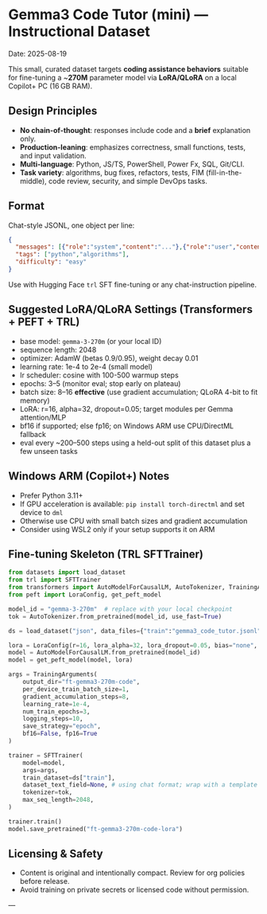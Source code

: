 # Gemma3 Code Tutor (mini) — Instructional Dataset
Date: 2025-08-19

This small, curated dataset targets **coding assistance behaviors** suitable for fine-tuning a ~**270M** parameter model via **LoRA/QLoRA** on a local Copilot+ PC (16 GB RAM).

## Design Principles
- **No chain-of-thought**: responses include code and a **brief** explanation only.
- **Production-leaning**: emphasizes correctness, small functions, tests, and input validation.
- **Multi-language**: Python, JS/TS, PowerShell, Power Fx, SQL, Git/CLI.
- **Task variety**: algorithms, bug fixes, refactors, tests, FIM (fill-in-the-middle), code review, security, and simple DevOps tasks.

## Format
Chat-style JSONL, one object per line:
```json
{
  "messages": [{"role":"system","content":"..."},{"role":"user","content":"..."},{"role":"assistant","content":"..."}],
  "tags": ["python","algorithms"],
  "difficulty": "easy"
}
```
Use with Hugging Face `trl` SFT fine-tuning or any chat-instruction pipeline.

## Suggested LoRA/QLoRA Settings (Transformers + PEFT + TRL)
- base model: `gemma-3-270m` (or your local ID)
- sequence length: 2048
- optimizer: AdamW (betas 0.9/0.95), weight decay 0.01
- learning rate: 1e-4 to 2e-4 (small model)
- lr scheduler: cosine with 100-500 warmup steps
- epochs: 3–5 (monitor eval; stop early on plateau)
- batch size: 8–16 **effective** (use gradient accumulation; QLoRA 4-bit to fit memory)
- LoRA: r=16, alpha=32, dropout=0.05; target modules per Gemma attention/MLP
- bf16 if supported; else fp16; on Windows ARM use CPU/DirectML fallback
- eval every ~200–500 steps using a held-out split of this dataset plus a few unseen tasks

## Windows ARM (Copilot+) Notes
- Prefer Python 3.11+
- If GPU acceleration is available: `pip install torch-directml` and set device to `dml`
- Otherwise use CPU with small batch sizes and gradient accumulation
- Consider using WSL2 only if your setup supports it on ARM

## Fine-tuning Skeleton (TRL SFTTrainer)
```python
from datasets import load_dataset
from trl import SFTTrainer
from transformers import AutoModelForCausalLM, AutoTokenizer, TrainingArguments
from peft import LoraConfig, get_peft_model

model_id = "gemma-3-270m"  # replace with your local checkpoint
tok = AutoTokenizer.from_pretrained(model_id, use_fast=True)

ds = load_dataset("json", data_files={"train":"gemma3_code_tutor.jsonl"})

lora = LoraConfig(r=16, lora_alpha=32, lora_dropout=0.05, bias="none", task_type="CAUSAL_LM")
model = AutoModelForCausalLM.from_pretrained(model_id)
model = get_peft_model(model, lora)

args = TrainingArguments(
    output_dir="ft-gemma3-270m-code",
    per_device_train_batch_size=1,
    gradient_accumulation_steps=8,
    learning_rate=1e-4,
    num_train_epochs=3,
    logging_steps=10,
    save_strategy="epoch",
    bf16=False, fp16=True
)

trainer = SFTTrainer(
    model=model,
    args=args,
    train_dataset=ds["train"],
    dataset_text_field=None, # using chat format; wrap with a template or collator as needed
    tokenizer=tok,
    max_seq_length=2048,
)

trainer.train()
model.save_pretrained("ft-gemma3-270m-code-lora")
```

## Licensing & Safety
- Content is original and intentionally compact. Review for org policies before release.
- Avoid training on private secrets or licensed code without permission.

—
